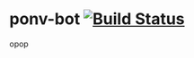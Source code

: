 # ponv-bot [![Build Status](https://travis-ci.org/daron666/ponv-bot.svg?branch=master)](https://travis-ci.org/daron666/ponv-bot)

opop